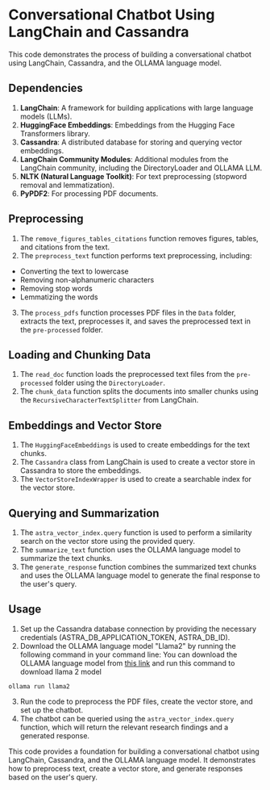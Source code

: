 # Conversational Chatbot Using LangChain and Cassandra

This code demonstrates the process of building a conversational chatbot using LangChain, Cassandra, and the OLLAMA language model.

## Dependencies

1. **LangChain**: A framework for building applications with large language models (LLMs).
2. **HuggingFace Embeddings**: Embeddings from the Hugging Face Transformers library.
3. **Cassandra**: A distributed database for storing and querying vector embeddings.
4. **LangChain Community Modules**: Additional modules from the LangChain community, including the DirectoryLoader and OLLAMA LLM.
5. **NLTK (Natural Language Toolkit)**: For text preprocessing (stopword removal and lemmatization).
6. **PyPDF2**: For processing PDF documents.

## Preprocessing

1. The `remove_figures_tables_citations` function removes figures, tables, and citations from the text.
2. The `preprocess_text` function performs text preprocessing, including:
  - Converting the text to lowercase
  - Removing non-alphanumeric characters
  - Removing stop words
  - Lemmatizing the words
3. The `process_pdfs` function processes PDF files in the `Data` folder, extracts the text, preprocesses it, and saves the preprocessed text in the `pre-processed` folder.

## Loading and Chunking Data

1. The `read_doc` function loads the preprocessed text files from the `pre-processed` folder using the `DirectoryLoader`.
2. The `chunk_data` function splits the documents into smaller chunks using the `RecursiveCharacterTextSplitter` from LangChain.

## Embeddings and Vector Store

1. The `HuggingFaceEmbeddings` is used to create embeddings for the text chunks.
2. The `Cassandra` class from LangChain is used to create a vector store in Cassandra to store the embeddings.
3. The `VectorStoreIndexWrapper` is used to create a searchable index for the vector store.

## Querying and Summarization

1. The `astra_vector_index.query` function is used to perform a similarity search on the vector store using the provided query.
2. The `summarize_text` function uses the OLLAMA language model to summarize the text chunks.
3. The `generate_response` function combines the summarized text chunks and uses the OLLAMA language model to generate the final response to the user's query.

## Usage

1. Set up the Cassandra database connection by providing the necessary credentials (ASTRA_DB_APPLICATION_TOKEN, ASTRA_DB_ID).
2. Download the OLLAMA language model "Llama2" by running the following command in your command line:
You can download the OLLAMA language model from [this link](https://ollama.com/download) and run this command to download llama 2 model
```
ollama run llama2
```
3. Run the code to preprocess the PDF files, create the vector store, and set up the chatbot.
4. The chatbot can be queried using the `astra_vector_index.query` function, which will return the relevant research findings and a generated response.

This code provides a foundation for building a conversational chatbot using LangChain, Cassandra, and the OLLAMA language model. It demonstrates how to preprocess text, create a vector store, and generate responses based on the user's query.